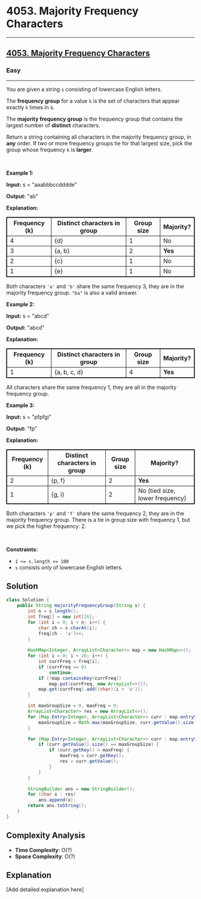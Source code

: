 # 4053. Majority Frequency Characters


---

<h2><a href="https://leetcode.com/problems/majority-frequency-characters">4053. Majority Frequency Characters</a></h2><h3>Easy</h3><hr><p>You are given a string <code>s</code> consisting of lowercase English letters.</p>

<p>The <strong>frequency group</strong> for a value <code>k</code> is the set of characters that appear exactly <code>k</code> times in s.</p>

<p>The <strong>majority frequency group</strong> is the frequency group that contains the largest number of <strong>distinct</strong> characters.</p>

<p>Return a string containing all characters in the majority frequency group, in <strong>any</strong> order. If two or more frequency groups tie for that largest size, pick the group whose frequency <code>k</code> is <strong>larger</strong>.</p>

<p>&nbsp;</p>
<p><strong class="example">Example 1:</strong></p>

<div class="example-block">
<p><strong>Input:</strong> <span class="example-io">s = &quot;aaabbbccdddde&quot;</span></p>

<p><strong>Output:</strong> <span class="example-io">&quot;ab&quot;</span></p>

<p><strong>Explanation:</strong></p>

<table style="border: 1px solid black;">
	<thead>
		<tr>
			<th style="border: 1px solid black;">Frequency (k)</th>
			<th style="border: 1px solid black;">Distinct characters in group</th>
			<th style="border: 1px solid black;">Group size</th>
			<th style="border: 1px solid black;">Majority?</th>
		</tr>
	</thead>
	<tbody>
		<tr>
			<td style="border: 1px solid black;">4</td>
			<td style="border: 1px solid black;">{d}</td>
			<td style="border: 1px solid black;">1</td>
			<td style="border: 1px solid black;">No</td>
		</tr>
		<tr>
			<td style="border: 1px solid black;">3</td>
			<td style="border: 1px solid black;">{a, b}</td>
			<td style="border: 1px solid black;">2</td>
			<td style="border: 1px solid black;"><strong>Yes</strong></td>
		</tr>
		<tr>
			<td style="border: 1px solid black;">2</td>
			<td style="border: 1px solid black;">{c}</td>
			<td style="border: 1px solid black;">1</td>
			<td style="border: 1px solid black;">No</td>
		</tr>
		<tr>
			<td style="border: 1px solid black;">1</td>
			<td style="border: 1px solid black;">{e}</td>
			<td style="border: 1px solid black;">1</td>
			<td style="border: 1px solid black;">No</td>
		</tr>
	</tbody>
</table>

<p>Both characters <code>&#39;a&#39;</code> and <code>&#39;b&#39;</code> share the same frequency 3, they are in the majority frequency group. <code>&quot;ba&quot;</code> is also a valid answer.</p>
</div>

<p><strong class="example">Example 2:</strong></p>

<div class="example-block">
<p><strong>Input:</strong> <span class="example-io">s = &quot;abcd&quot;</span></p>

<p><strong>Output:</strong> <span class="example-io">&quot;abcd&quot;</span></p>

<p><strong>Explanation:</strong></p>

<table style="border: 1px solid black;">
	<thead>
		<tr>
			<th style="border: 1px solid black;">Frequency (k)</th>
			<th style="border: 1px solid black;">Distinct characters in group</th>
			<th style="border: 1px solid black;">Group size</th>
			<th style="border: 1px solid black;">Majority?</th>
		</tr>
	</thead>
	<tbody>
		<tr>
			<td style="border: 1px solid black;">1</td>
			<td style="border: 1px solid black;">{a, b, c, d}</td>
			<td style="border: 1px solid black;">4</td>
			<td style="border: 1px solid black;"><strong>Yes</strong></td>
		</tr>
	</tbody>
</table>

<p>All characters share the same frequency 1, they are all in the majority frequency group.</p>
</div>

<p><strong class="example">Example 3:</strong></p>

<div class="example-block">
<p><strong>Input:</strong> <span class="example-io">s = &quot;pfpfgi&quot;</span></p>

<p><strong>Output:</strong> <span class="example-io">&quot;fp&quot;</span></p>

<p><strong>Explanation:</strong></p>

<table style="border: 1px solid black;">
	<thead>
		<tr>
			<th style="border: 1px solid black;">Frequency (k)</th>
			<th style="border: 1px solid black;">Distinct characters in group</th>
			<th style="border: 1px solid black;">Group size</th>
			<th style="border: 1px solid black;">Majority?</th>
		</tr>
	</thead>
	<tbody>
		<tr>
			<td style="border: 1px solid black;">2</td>
			<td style="border: 1px solid black;">{p, f}</td>
			<td style="border: 1px solid black;">2</td>
			<td style="border: 1px solid black;"><strong>Yes</strong></td>
		</tr>
		<tr>
			<td style="border: 1px solid black;">1</td>
			<td style="border: 1px solid black;">{g, i}</td>
			<td style="border: 1px solid black;">2</td>
			<td style="border: 1px solid black;">No (tied size, lower frequency)</td>
		</tr>
	</tbody>
</table>

<p>Both characters <code>&#39;p&#39;</code> and <code>&#39;f&#39;</code> share the same frequency 2, they are in the majority frequency group. There is a tie in group size with frequency 1, but we pick the higher frequency: 2.</p>
</div>

<p>&nbsp;</p>
<p><strong>Constraints:</strong></p>

<ul>
	<li><code>1 &lt;= s.length &lt;= 100</code></li>
	<li><code>s</code> consists only of lowercase English letters.</li>
</ul>


## Solution

```java
class Solution {
    public String majorityFrequencyGroup(String s) {
        int n = s.length();
        int freq[] = new int[26];
        for (int i = 0; i < n; i++) {
            char ch = s.charAt(i);
            freq[ch - 'a']++;
        }    
        
        HashMap<Integer, ArrayList<Character>> map = new HashMap<>();
        for (int i = 0; i < 26; i++) {
            int currFreq = freq[i];
            if (currFreq == 0) 
                continue;
            if (!map.containsKey(currFreq))
                map.put(currFreq, new ArrayList<>()); 
            map.get(currFreq).add((char)(i + 'a')); 
        }

        int maxGroupSize = 0, maxFreq = 0;
        ArrayList<Character> res = new ArrayList<>();
        for (Map.Entry<Integer, ArrayList<Character>> curr : map.entrySet()) {
            maxGroupSize = Math.max(maxGroupSize, curr.getValue().size());
        }

        for (Map.Entry<Integer, ArrayList<Character>> curr : map.entrySet()) {
            if (curr.getValue().size() == maxGroupSize) {
                if (curr.getKey() > maxFreq) {
                    maxFreq = curr.getKey();
                    res = curr.getValue();
                }
            }
        }

        StringBuilder ans = new StringBuilder();
        for (char x : res) 
            ans.append(x);
        return ans.toString();
    }
}
```

## Complexity Analysis

- **Time Complexity**: O(?)
- **Space Complexity**: O(?)

## Explanation

[Add detailed explanation here]

